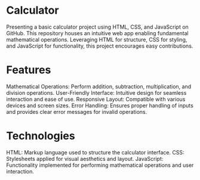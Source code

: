 # Calculator
Presenting a basic calculator project using HTML, CSS, and JavaScript on GitHub. This repository houses an intuitive web app enabling fundamental mathematical operations.  Leveraging HTML for structure, CSS for styling, and JavaScript for functionality, this project encourages easy contributions. 
# Features
Mathematical Operations: Perform addition, subtraction, multiplication, and division operations.
User-Friendly Interface: Intuitive design for seamless interaction and ease of use.
Responsive Layout: Compatible with various devices and screen sizes.
Error Handling: Ensures proper handling of inputs and provides clear error messages for invalid operations.

# Technologies
HTML: Markup language used to structure the calculator interface.
CSS: Stylesheets applied for visual aesthetics and layout.
JavaScript: Functionality implemented for performing mathematical operations and user interaction.

